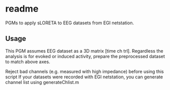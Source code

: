 # readme

PGMs to apply sLORETA to EEG datasets from EGI netstation.

## Usage

This PGM assumes EEG dataset as a 3D matrix [time ch trl].
Regardless the analysis is for evoked or induced activity, prepare the preprocessed dataset to match above axes.

Reject bad channels (e.g. measured with high impedance) before using this script
If your datasets were recorded with EGI netstation, you can generate channel list using generateChlist.m




